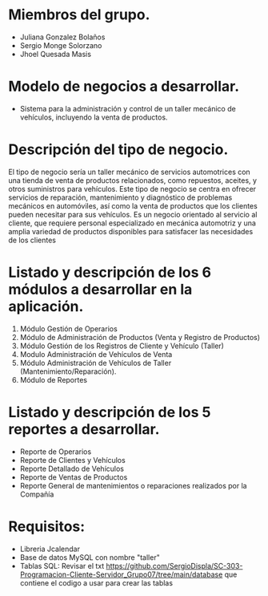 # Miembros del grupo.

* Juliana Gonzalez Bolaños
* Sergio Monge Solorzano
* Jhoel Quesada Masis

# Modelo de negocios a desarrollar.

* Sistema para la administración y control de un taller mecánico de vehículos, incluyendo la venta de productos.

# Descripción del tipo de negocio.

El tipo de negocio sería un taller mecánico de servicios automotrices con una tienda de venta de productos relacionados, como repuestos, aceites, y otros suministros para vehículos. Este tipo de negocio se centra en ofrecer servicios de reparación, mantenimiento y diagnóstico de problemas mecánicos en automóviles, así como la venta de productos que los clientes pueden necesitar para sus vehículos. Es un negocio orientado al servicio al cliente, que requiere personal especializado en mecánica automotriz y una amplia variedad de productos disponibles para satisfacer las necesidades de los clientes


# Listado y descripción de los 6 módulos a desarrollar en la aplicación.

1. Módulo Gestión de Operarios          
2. Módulo de Administración de Productos (Venta y Registro de Productos)                   
3. Módulo Gestión de los Registros de Cliente y Vehículo (Taller)
4. Modulo Administración de Vehículos de Venta 
5. Módulo Administración de Vehículos de Taller (Mantenimiento/Reparación).         
6. Módulo de Reportes

# Listado y descripción de los 5 reportes a desarrollar.

* Reporte de Operarios
* Reporte de Clientes y Vehículos
* Reporte Detallado de Vehículos
* Reporte de Ventas de Productos
* Reporte General de mantenimientos o reparaciones realizados por la Compañía


# Requisitos: 
* Libreria Jcalendar 
* Base de datos MySQL con nombre "taller"
* Tablas SQL: Revisar el txt https://github.com/SergioDispla/SC-303-Programacion-Cliente-Servidor_Grupo07/tree/main/database que contiene el codigo a usar para crear las tablas
